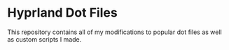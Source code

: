 # Hyprland Dot Files

This repository contains all of my modifications to popular dot files as well as custom scripts I made.
